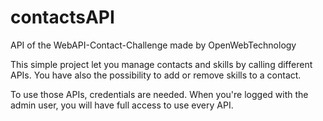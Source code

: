 # contactsAPI
API of the WebAPI-Contact-Challenge made by OpenWebTechnology

This simple project let you manage contacts and skills by calling different APIs. You have also the possibility to add or remove skills to a contact.

To use those APIs, credentials are needed. When you're logged with the admin user, you will have full access to use every API.
